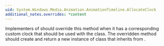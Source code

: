 ```yaml
---
uid: System.Windows.Media.Animation.AnimationTimeline.AllocateClock
additional_notes.overrides: *content
---
```


<p>Implementers of <xref href="System.Windows.Media.Animation.AnimationTimeline"></xref> should override this method when it has a corresponding custom clock that should be used with the class. The overridden method should create and return a new instance of class that inherits from <xref href="System.Windows.Media.Animation.Clock"></xref>.</p>


